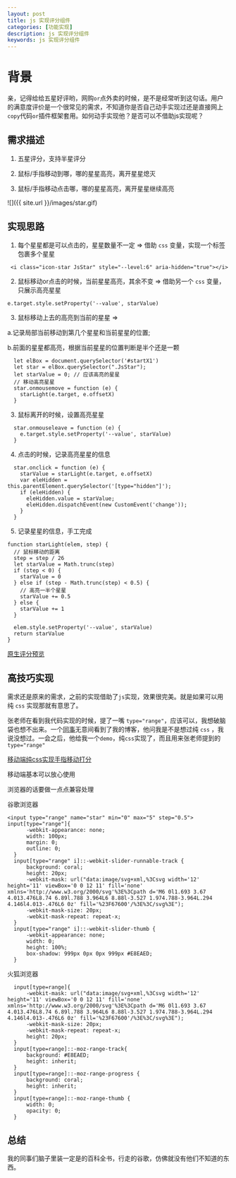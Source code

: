```yaml
---
layout: post
title: js 实现评分组件
categories: [功能实现]
description: js 实现评分组件
keywords: js 实现评分组件
---
```


# 背景
亲，记得给给五星好评哟，网购`or`点外卖的时候，是不是经常听到这句话。用户的满意度评价是一个很常见的需求，不知道你是否自己动手实现过还是直接网上`copy`代码`or`插件框架套用。如何动手实现他？是否可以不借助js实现呢？

## 需求描述
1. 五星评分，支持半星评分

2. 鼠标/手指移动到哪，哪的星星高亮，离开星星熄灭

3. 鼠标/手指移动点击哪，哪的星星高亮，离开星星继续高亮


![]({{ site.url }}/images/star.gif)

## 实现思路

1. 每个星星都是可以点击的，星星数量不一定 => 借助 `css` 变量，实现一个标签包裹多个星星

```
 <i class="icon-star JsStar" style="--level:6" aria-hidden="true"></i>
```

2. 鼠标移动or点击的时候，当前星星高亮，其余不变 => 借助另一个 `css` 变量，只展示高亮星星

```
e.target.style.setProperty('--value', starValue)
```

3. 鼠标移动上去的高亮到当前的星星 => 

  a.记录局部当前移动到第几个星星和当前星星的位置; 

  b.前面的星星都高亮，根据当前星星的位置判断是半个还是一颗

```
  let elBox = document.querySelector('#startX1')
  let star = elBox.querySelector(".JsStar");
  let starValue = 0; // 应该高亮的星星
  // 移动高亮星星
  star.onmousemove = function (e) {
    starLight(e.target, e.offsetX)
  }

```

3. 鼠标离开的时候，设置高亮星星

```
  star.onmouseleave = function (e) {
    e.target.style.setProperty('--value', starValue)
  }
```

4. 点击的时候，记录高亮星星的信息

```
  star.onclick = function (e) {
    starValue = starLight(e.target, e.offsetX)
    var eleHidden = this.parentElement.querySelector('[type="hidden"]');
    if (eleHidden) {
      eleHidden.value = starValue;
      eleHidden.dispatchEvent(new CustomEvent('change'));
    }
  }
```

5. 记录星星的信息，手工完成

```
function starLight(elem, step) {
  // 鼠标移动的距离
  step = step / 26
  let starValue = Math.trunc(step)
  if (step < 0) {
    starValue = 0
  } else if (step - Math.trunc(step) < 0.5) {
    // 高亮一半个星星
    starValue += 0.5
  } else {
    starValue += 1
  }

  elem.style.setProperty('--value', starValue)
  return starValue
}
```

[原生评分预览](https://codepen.io/qingchuang/pen/LYRymNa)

## 高技巧实现

需求还是原来的需求，之前的实现借助了`js`实现，效果很完美。就是如果可以用纯 `css` 实现那就有意思了。

张老师在看到我代码实现的时候，提了一嘴 `type="range"`，应该可以，我想破脑袋也想不出来。一个[同事](https://github.com/XboxYan)无意间看到了我的博客，他问我是不是想过纯 `css` ，我说没想过。一会之后，他给我一个`demo`，纯`css`实现了，而且用来张老师提到的  `type="range"`

[移动端纯css实现手指移动打分](https://codepen.io/qingchuang/pen/jOMmQab)


移动端基本可以放心使用

浏览器的话要做一点点兼容处理

谷歌浏览器

```
<input type="range" name="star" min="0" max="5" step="0.5">
input[type="range"]{
      -webkit-appearance: none;
      width: 100px;
      margin: 0;
      outline: 0;
  }
  input[type="range" i]::-webkit-slider-runnable-track {
      background: coral;
      height: 20px;
      -webkit-mask: url("data:image/svg+xml,%3Csvg width='12' height='11' viewBox='0 0 12 11' fill='none' xmlns='http://www.w3.org/2000/svg'%3E%3Cpath d='M6 0l1.693 3.67 4.013.476L8.74 6.89l.788 3.964L6 8.88l-3.527 1.974.788-3.964L.294 4.146l4.013-.476L6 0z' fill='%23F67600'/%3E%3C/svg%3E");
      -webkit-mask-size: 20px;
      -webkit-mask-repeat: repeat-x;
  }
  input[type="range" i]::-webkit-slider-thumb {
      -webkit-appearance: none;
      width: 0;
      height: 100%;
      box-shadow: 999px 0px 0px 999px #E8EAED;
  }
```

火狐浏览器

```
  input[type=range]{
      -webkit-mask: url("data:image/svg+xml,%3Csvg width='12' height='11' viewBox='0 0 12 11' fill='none' xmlns='http://www.w3.org/2000/svg'%3E%3Cpath d='M6 0l1.693 3.67 4.013.476L8.74 6.89l.788 3.964L6 8.88l-3.527 1.974.788-3.964L.294 4.146l4.013-.476L6 0z' fill='%23F67600'/%3E%3C/svg%3E");
      -webkit-mask-size: 20px;
      -webkit-mask-repeat: repeat-x;
      height: 20px;
  }
  input[type=range]::-moz-range-track{
      background: #E8EAED;
      height: inherit;
  }
  input[type=range]::-moz-range-progress {
      background: coral;
      height: inherit;
  }
  input[type=range]::-moz-range-thumb {
      width: 0;
      opacity: 0;
  }
```

## 总结
我的同事们脑子里装一定是的百科全书，行走的谷歌，仿佛就没有他们不知道的东西。

